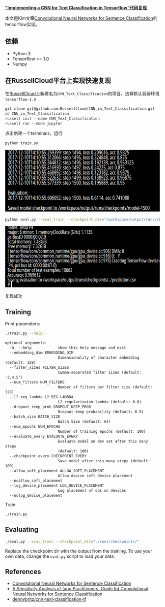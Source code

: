 **["Implementing a CNN for Text Classification in Tensorflow"代码复现](http://www.wildml.com/2015/12/implementing-a-cnn-for-text-classification-in-tensorflow/)**

本文是Kim文章[Convolutional Neural Networks for Sentence Classification](http://arxiv.org/abs/1408.5882)的tensorflow实现。

## 依赖

- Python 3
- Tensorflow >= 1.0
- Numpy

## 在RussellCloud平台上实现快速复现
在[RussellCloud](http://russellcloud.com)上新建名为`CNN_Text_Classification`的项目，选择默认容器环境`tensorflow-1.0`

```
git clone git@github.com:RussellCloud/CNN_in_Text_Classification.git
cd CNN_in_Text_Classification
russell init --name CNN_Text_Classification
russell run --mode jupyter
```
点击新建一个terminals，运行
```bash
python train.py
```

<p align="center">
<img src="https://github.com/RussellCloud/CNN_in_Text_Classification/raw/master/img/train.png" height="200">
</p>

```bash
python eval.py --eval_train --checkpoint_dir="/workspace/output/runs/checkpoints/"
```

<p align="center">
<img src="https://github.com/RussellCloud/CNN_in_Text_Classification/raw/master/img/test.png" height="200">
</p>

复现成功


## Training

Print parameters:

```bash
./train.py --help
```

```
optional arguments:
  -h, --help            show this help message and exit
  --embedding_dim EMBEDDING_DIM
                        Dimensionality of character embedding (default: 128)
  --filter_sizes FILTER_SIZES
                        Comma-separated filter sizes (default: '3,4,5')
  --num_filters NUM_FILTERS
                        Number of filters per filter size (default: 128)
  --l2_reg_lambda L2_REG_LAMBDA
                        L2 regularizaion lambda (default: 0.0)
  --dropout_keep_prob DROPOUT_KEEP_PROB
                        Dropout keep probability (default: 0.5)
  --batch_size BATCH_SIZE
                        Batch Size (default: 64)
  --num_epochs NUM_EPOCHS
                        Number of training epochs (default: 100)
  --evaluate_every EVALUATE_EVERY
                        Evaluate model on dev set after this many steps
                        (default: 100)
  --checkpoint_every CHECKPOINT_EVERY
                        Save model after this many steps (default: 100)
  --allow_soft_placement ALLOW_SOFT_PLACEMENT
                        Allow device soft device placement
  --noallow_soft_placement
  --log_device_placement LOG_DEVICE_PLACEMENT
                        Log placement of ops on devices
  --nolog_device_placement

```

Train:

```bash
./train.py
```

## Evaluating

```bash
./eval.py --eval_train --checkpoint_dir="./runs/checkpoints/"
```

Replace the checkpoint dir with the output from the training. To use your own data, change the `eval.py` script to load your data.


## References

- [Convolutional Neural Networks for Sentence Classification](http://arxiv.org/abs/1408.5882)
- [A Sensitivity Analysis of (and Practitioners' Guide to) Convolutional Neural Networks for Sentence Classification](http://arxiv.org/abs/1510.03820)
- [dennybritz/cnn-text-classification-tf](https://github.com/dennybritz/cnn-text-classification-tf)
